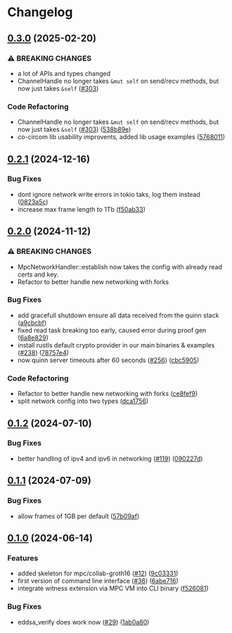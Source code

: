 # Changelog

## [0.3.0](https://github.com/Taceolabs/co-snarks/compare/mpc-net-v0.2.1...mpc-net-v0.3.0) (2025-02-20)


### ⚠ BREAKING CHANGES

* a lot of APIs and types changed
* ChannelHandle no longer takes `&mut self` on send/recv methods, but now just takes `&self` ([#303](https://github.com/Taceolabs/co-snarks/issues/303))

### Code Refactoring

* ChannelHandle no longer takes `&mut self` on send/recv methods, but now just takes `&self` ([#303](https://github.com/Taceolabs/co-snarks/issues/303)) ([538b89e](https://github.com/Taceolabs/co-snarks/commit/538b89ebd11c21701b72f8025586655781574a52))
* co-circom lib usability improvents, added lib usage examples ([5768011](https://github.com/Taceolabs/co-snarks/commit/576801192076a27c75cd07fe1ec62244700bb934))

## [0.2.1](https://github.com/TaceoLabs/co-snarks/compare/mpc-net-v0.2.0...mpc-net-v0.2.1) (2024-12-16)


### Bug Fixes

* dont ignore network write errors in tokio taks, log them instead ([0823a5c](https://github.com/TaceoLabs/co-snarks/commit/0823a5ca0e851e609753b6c5134477ad530d0f3f))
* increase max frame length to 1Tb ([f50ab33](https://github.com/TaceoLabs/co-snarks/commit/f50ab33033b7a030345dadf32b6879fc74e2d53a))

## [0.2.0](https://github.com/TaceoLabs/co-snarks/compare/mpc-net-v0.1.2...mpc-net-v0.2.0) (2024-11-12)


### ⚠ BREAKING CHANGES

* MpcNetworkHandler::establish now takes the config with already read certs and key.
* Refactor to better handle new networking with forks

### Bug Fixes

* add gracefull shutdown ensure all data received from the quinn stack ([a9cbcbf](https://github.com/TaceoLabs/co-snarks/commit/a9cbcbf8a5fa00f01c94cd80eae45cbf7f65390f))
* fixed read task breaking too early, caused error during proof gen ([6a8e829](https://github.com/TaceoLabs/co-snarks/commit/6a8e82913b88414ee05a7159fbd390a32db70b9d))
* install rustls default crypto provider in our main binaries & examples ([#238](https://github.com/TaceoLabs/co-snarks/issues/238)) ([78757e4](https://github.com/TaceoLabs/co-snarks/commit/78757e46d8622360377d27c5d475d417bed95c5a))
* now quinn server timeouts after 60 seconds ([#256](https://github.com/TaceoLabs/co-snarks/issues/256)) ([cbc5905](https://github.com/TaceoLabs/co-snarks/commit/cbc5905a2a704bdcca3b9fed1a5fea7a95b4b6b5))


### Code Refactoring

* Refactor to better handle new networking with forks ([ce8fef9](https://github.com/TaceoLabs/co-snarks/commit/ce8fef922327db1e0d87b0546dd089100edf643f))
* split network config into two types ([dca1756](https://github.com/TaceoLabs/co-snarks/commit/dca175603a5d6a2f75ccd987cb0b19cc3d965b00))

## [0.1.2](https://github.com/TaceoLabs/collaborative-circom/compare/mpc-net-v0.1.1...mpc-net-v0.1.2) (2024-07-10)


### Bug Fixes

* better handling of ipv4 and ipv6 in networking ([#119](https://github.com/TaceoLabs/collaborative-circom/issues/119)) ([090227d](https://github.com/TaceoLabs/collaborative-circom/commit/090227d372215e9459c06777064b04ec4865bdb6))

## [0.1.1](https://github.com/TaceoLabs/collaborative-circom/compare/mpc-net-v0.1.0...mpc-net-v0.1.1) (2024-07-09)


### Bug Fixes

* allow frames of 1GB per default ([57b09af](https://github.com/TaceoLabs/collaborative-circom/commit/57b09afd8b858dfd803c8f0bbb51a47d549fa8e7))

## [0.1.0](https://github.com/TaceoLabs/collaborative-circom/compare/mpc-net-v0.0.1...mpc-net-v0.1.0) (2024-06-14)


### Features

* added skeleton for mpc/collab-groth16 ([#12](https://github.com/TaceoLabs/collaborative-circom/issues/12)) ([9c03331](https://github.com/TaceoLabs/collaborative-circom/commit/9c03331171429f061ead8cddda292cd97d498f1a))
* first version of command line interface ([#36](https://github.com/TaceoLabs/collaborative-circom/issues/36)) ([6abe716](https://github.com/TaceoLabs/collaborative-circom/commit/6abe716268f1e165cdae07a10f4d2dafd010cc04))
* integrate witness extension via MPC VM into CLI binary ([f526081](https://github.com/TaceoLabs/collaborative-circom/commit/f526081a01e3faa6b48fb463f3690f968218a1a4))


### Bug Fixes

* eddsa_verify does work now ([#29](https://github.com/TaceoLabs/collaborative-circom/issues/29)) ([1ab0a80](https://github.com/TaceoLabs/collaborative-circom/commit/1ab0a806b8a9f32d2783ce9838826fe71a48d78f))
